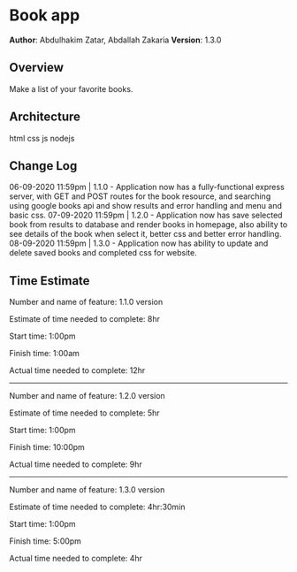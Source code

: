 # Book app

**Author**: Abdulhakim Zatar, Abdallah Zakaria
**Version**: 1.3.0

## Overview
Make a list of your favorite books.

## Architecture
html css js nodejs

## Change Log
06-09-2020 11:59pm | 1.1.0 - Application now has a fully-functional express server, with GET and POST routes for the book resource, and searching using google books api and show results and error handling and menu and basic css.
07-09-2020 11:59pm | 1.2.0  - Application now has save selected book from results to database and render books in homepage, also ability to see details of the book when select it, better css and better error handling.
08-09-2020 11:59pm | 1.3.0 - Application now has ability to update and delete saved books and completed css for website.

## Time Estimate

Number and name of feature: 1.1.0 version

Estimate of time needed to complete: 8hr

Start time: 1:00pm

Finish time: 1:00am

Actual time needed to complete: 12hr

----

Number and name of feature: 1.2.0 version

Estimate of time needed to complete: 5hr

Start time: 1:00pm

Finish time: 10:00pm

Actual time needed to complete: 9hr

----

Number and name of feature: 1.3.0 version

Estimate of time needed to complete: 4hr:30min

Start time: 1:00pm

Finish time: 5:00pm

Actual time needed to complete: 4hr